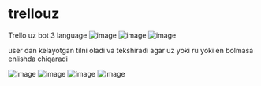 # trellouz
Trello uz bot 3 language
![image](https://user-images.githubusercontent.com/113756535/219476445-83019314-92a0-4eac-a95e-2186b31ee0bc.png)
![image](https://user-images.githubusercontent.com/113756535/219476782-b4fa7b22-3c19-4bdc-9b59-b32975456100.png)
![image](https://user-images.githubusercontent.com/113756535/219476692-3f6105ae-014f-41bb-9f05-f92839995bd3.png)

user dan kelayotgan tilni oladi va tekshiradi agar uz yoki ru yoki en bolmasa enlishda chiqaradi

![image](https://user-images.githubusercontent.com/113756535/219476941-acde564e-8a10-4051-bbaa-76b4003e69cd.png)
![image](https://user-images.githubusercontent.com/113756535/219477143-65297800-b28b-4ca8-83fb-4c72ffc58dfd.png)
![image](https://user-images.githubusercontent.com/113756535/219477825-07b292b1-ed9c-42cd-b5be-cb9785bc2d29.png)
![image](https://user-images.githubusercontent.com/113756535/219477876-a3b658f4-716d-4620-b2af-1bfd3105fec1.png)
